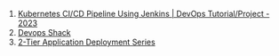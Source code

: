 1. [Kubernetes CI/CD Pipeline Using Jenkins | DevOps Tutorial/Project - 2023](https://www.youtube.com/watch?v=q4g7KJdFSn0)
2. [Devops Shack](https://www.youtube.com/watch?v=DIl2VcqZVdY&list=PLAdTNzDIZj_9C6qKZ3wE8t97OXqUZkzpB&index=2)
3. [2-Tier Application Deployment Series](https://www.youtube.com/playlist?list=PLlfy9GnSVerRpz3u8casjjv1eNJr9tlR9)